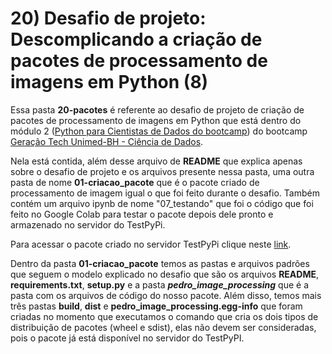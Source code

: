 # 20) Desafio de projeto: Descomplicando a criação de pacotes de processamento de imagens em Python (8)

Essa pasta **20-pacotes** é referente ao desafio de projeto de criação de pacotes de processamento de imagens em Python que está dentro do módulo 2 ([Python para Cientistas de Dados do bootcamp](github.com/PedroHeeger/boot/tree/teste/dio/dados_unimed_1/02-curso_python)) do bootcamp [Geração Tech Unimed-BH - Ciência de Dados](https://github.com/PedroHeeger/boot/tree/teste/dio/dados_unimed_1).

Nela está contida, além desse arquivo de **README** que explica apenas sobre o desafio de projeto e os arquivos presente nessa pasta, uma outra pasta de nome **01-criacao_pacote** que é o pacote criado de processamento de imagem igual o que foi feito durante o desafio. Também contém um arquivo ipynb de nome "07_testando" que foi o código que foi feito no Google Colab para testar o pacote depois dele pronto e armazenado no servidor do TestPyPi.

Para acessar o pacote criado no servidor TestPyPi clique neste [link](test.pypi.org/project/pedro-image-processing/).

Dentro da pasta **01-criacao_pacote** temos as pastas e arquivos padrões que seguem o modelo explicado no desafio que são os arquivos **README**, **requirements.txt**, **setup.py** e a pasta __*pedro_image_processing*__ que é a pasta com os arquivos de código do nosso pacote. Além disso, temos mais três pastas **build**, **dist** e **pedro_image_processing.egg-info** que foram criadas no momento que executamos o comando que cria os dois tipos de distribuição de pacotes (wheel e sdist), elas não devem ser consideradas, pois o pacote já está disponível no servidor do TestPyPI.